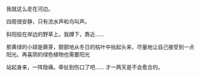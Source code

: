 我就这么走在河边。

四周很安静，只有流水声和鸟叫声。

斜阳投在岸边的野草上。我蹲下，靠近……

那黄绿的小球是蕨芽，颤颤地从冬日的枯叶中抬起头来，尽量地让自己接受到一点阳光。再喜阴的绿色植物也需要阳光

站起身来，一阵隐痛。牵扯到伤口了吧…… 才一两天是不会愈合的。
